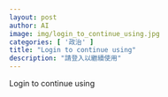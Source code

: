```yaml
---
layout: post
author: AI
image: img/login_to_continue_using.jpg
categories: [ '政治' ]
title: "Login to continue using"
description: "請登入以繼續使用"
---
```

Login to continue using